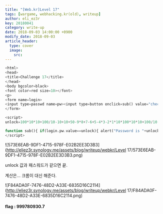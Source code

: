 ```yaml
---
title: "[Web.kr]Level 17"
tags: [wargame, webhacking.kr(old), writeup]
author: eli_ez3r
key: 20180041
category: write-up
date: 2018-09-03 14:00:00 +0900
modify_date: 2018-09-03
article_header:
  type: cover
  image:
    src: 
---
```


```php
<html>
<head>
<title>Challenge 17</title>
</head>
<body bgcolor=black>
<font color=red size=10></font>
<p>
<form name=login>
<input type=passwd name=pw><input type=button onclick=sub() value="check">
</form>

<script>
unlock=100*10*10+100/10-10+10+50-9*8+7-6+5-4*3-2*1*10*100*10*10+100/10-10+10+50-9*8+7-6+5-4*3-2*1*10*100*10*10+100/10-10+10+50-9*8+7-6+5-4*3-2*1*10*100*10*10+100/10-10+10+50-9*8+7-6+5-4*3-2*1*10/100*10*10+100/10-10+10+50-9*8+7-6+5-4*3-2*1*10*100*10*10+100/10-10+10+50-9*8+7-6+5-4*3-2*1*10+100*10*10+100/10-10+10+50-9*8+7-6+5-4*3-2*1*10-100*10*10+100/10-10+10+50-9*8+7-6+5-4*3-2*1*10/100*10*10+100/10-10+10+50-9*8+7-6+5-4*3-2*1*10/100*10*10+100/10-10+10+50-9*8+7-6+5-4*3-2*1*10/100*10*10+100/10-10+10+50-9*8+7-6+5-4*3-2*1*10/100*10*10+100/10-10+10+50-9*8+7-6+5-4*3-2*1*10/100*10*10+100/10-10+10+50-9*8+7-6+5-4*3-2*1*10/100*10*10+100/10-10+10+50-9*8+7-6+5-4*3-2*1*10/100*10*10+100/10-10+10+50-9*8+7-6+5-4*3-2*1*10/100*10*10+100/10-10+10+50-9*8+7-6+5-4*3-2*1*10/100*10*10+100/10-10+10+50-9*8+7-6+5-4*3-2*1*10*100*10*10+100/10-10+10+50-9*8+7-6+5-4*3-2*1*10*100*10*10+100/10-10+10+50-9*8+7-6+5-4*3-2*1*10*100*10*10+100/10-10+10+50-9*8+7-6+5-4*3-2*1*10*100*10*10+100/10-10+10+50-9*8+7-6+5-4*3-2*1*10*100*10*10+100/10-10+10+50-9*8+7-6+5-4*3-2*1*10*100*10*10+100/10-10+10+50-9*8+7-6+5-4*3-2*1*10*100*10*10+100/10-10+10+50-9*8+7-6+5-4*3-2*1*10+9999999999;

function sub(){ if(login.pw.value==unlock){ alert("Password is "+unlock/10); }else { alert("Wrong");  }}
</script>
```

![573E6EAB-9DF1-4715-978F-E02B2EE3D3B3](http://eliez3r.synology.me/assets/blog/writeup/webkr/Level 17/573E6EAB-9DF1-4715-978F-E02B2EE3D3B3.png)

 unlock 값과 패스워드가 같으면 끝.

계산은... 크롬이 대신 해준다.

![F84ADA0F-7476-48D2-A33E-6835D16C2114](http://eliez3r.synology.me/assets/blog/writeup/webkr/Level 17/F84ADA0F-7476-48D2-A33E-6835D16C2114.png)



#### flag : 999780930.7

